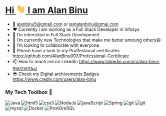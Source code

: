 # [Hi <img src="https://raw.githubusercontent.com/ABSphreak/ABSphreak/master/gifs/Hi.gif" width="30px"> I am Alan Binu](https://www.linkedin.com/in/alan-binu-95025015a/)
- 💌 alanbinu5@gmail.com  or  iamalanbinu@gmai.com
- ❤  Currently i am working as a Full Stack Developer in Infosys
- 👀 I’m interested in Full Stack Development
- 🌱 I’m currently new Technologies that make me better amoung others😄
- 💞️ I’m looking to collaborate with everyone
- 🎉 Please have a look to my Proffestional certificates  https://github.com/AlanBinu007/Professional-Certificate
- 📫 How to reach me on LnkedIn  https://www.linkedin.com/in/alan-binu-95025015a/
- 😎 Check my Digital archivements Badges https://www.credly.com/users/alan-binu

### My Tech Toolbox 🧰

<p align="left">
<img src="https://cdn4.iconfinder.com/data/icons/logos-and-brands/512/181_Java_logo_logos-512.png" alt="Java" width="40" height="40"/> 
<img src="https://upload.wikimedia.org/wikipedia/commons/thumb/6/61/HTML5_logo_and_wordmark.svg/512px-HTML5_logo_and_wordmark.svg.png" alt="html5" height="40"/> 
<img src="https://upload.wikimedia.org/wikipedia/commons/thumb/d/d5/CSS3_logo_and_wordmark.svg/1200px-CSS3_logo_and_wordmark.svg.png" alt="css3" height="40"/> 
<img src="https://cdn2.iconfinder.com/data/icons/nodejs-1/512/nodejs-512.png" alt="NodeJs" height="40"/> 
<img src="https://cdn1.iconfinder.com/data/icons/application-file-formats/128/javascript-512.png" alt="javaScript" width="40" height="40"/> 
<img src="https://cdn1.iconfinder.com/data/icons/soleicons-fill-vol-1/64/reactjs_javascript_library_atom_atomic_react-512.png" alt="Spring" width="40" height="40"/> 
<img src="https://www.vectorlogo.zone/logos/git-scm/git-scm-icon.svg" alt="git" width="40" height="40"/> 
<img src="https://user-images.githubusercontent.com/33158051/103466606-760a4000-4d14-11eb-9941-2f3d00371471.png" alt="git" width="40" height="40"/> 
<img src="https://i.pinimg.com/originals/50/f1/58/50f1582a95bdac10f1c3fa295c8b947b.png" alt="mysql" width="40" height="40"/>
<img src="https://cdn3.iconfinder.com/data/icons/logos-and-brands-adobe/512/97_Docker-512.png" alt="Docker" width="40" height="40"/>
<img src="https://upload.wikimedia.org/wikipedia/commons/2/29/Postgresql_elephant.svg" alt="PostGreSQL" width="40" height="40"/>
</p>



<!--<p align="center"> <img src="https://github-readme-stats.vercel.app/api?username=AlanBinu007&show_icons=true&theme=gotham" alt="Alan Binu | Stats" /> -->



<!--* 🏠 Hogwarts House: Griffindor-->
<!--* If you play Call of Duty- add me: Blackhood@00-->
<!--* I am currently learning Docker-->
<!--* I’m currently working on my portfolio. -->
<!-- * Ask me about anything, I'll be happy to help.-->
<!-- -->
<!--* I'm looking to collaborate on Open source project for Hacktoberfest-->

<!---
AlanBinu007/AlanBinu007 is a ✨ special ✨ repository because its `README.md` (this file) appears on your GitHub profile.
You can click the Preview link to take a look at your changes.
--->
